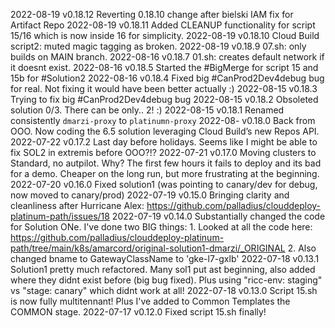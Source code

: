 2022-08-19 v0.18.12 Reverting 0.18.10 change after bielski IAM fix for Artifact Repo
2022-08-19 v0.18.11 Added CLEANUP functionality for script 15/16 which is now inside 16 for simplicity.
2022-08-19 v0.18.10 Cloud Build script2: muted magic tagging as broken.
2022-08-19 v0.18.9  07.sh: only builds on MAIN branch.
2022-08-16 v0.18.7  01.sh: creates default network if it doesnt exist.
2022-08-16 v0.18.5  Started the #BigMerge for script 15 and 15b for #Solution2
2022-08-16 v0.18.4  Fixed big #CanProd2Dev4debug bug for real. Not fixing it would have been better actually :)
2022-08-15 v0.18.3  Trying to fix big #CanProd2Dev4debug bug
2022-08-15 v0.18.2  Obsoleted solution 0/3. There can be only.. 2! :)
2022-08-15 v0.18.1  Renamed consistently `dmarzi-proxy` to `platinumn-proxy`
2022-08-   v0.18.0  Back from OOO. Now coding the 6.5 solution leveraging Cloud Build’s new Repos API.
2022-07-22 v0.17.2  Last day before holidays. Seems like I might be able to fix SOL2 in extremis before OOO?!?
2022-07-21 v0.17.0  Moving clusters to Standard, no autpilot. Why? The first few hours it fails to deploy and its bad for
                    a demo. Cheaper on the long run, but more frustrating at the beginning.
2022-07-20 v0.16.0  Fixed solution1 (was pointing to canary/dev for debug, now moved to canary/prod)
2022-07-19 v0.15.0  Bringing clarity and cleanliness after Hurricane Alex: https://github.com/palladius/clouddeploy-platinum-path/issues/18
2022-07-19 v0.14.0  Substantially changed the code for Solution ONe. I've done two BIG things:
                    1. Looked at all the code here: https://github.com/palladius/clouddeploy-platinum-path/tree/main/k8s/amarcord/original-solution1-dmarzi/_ORIGINAL
                    2. Also changed bname to GatewayClassName to 'gke-l7-gxlb'
2022-07-18 v0.13.1  Solution1 pretty much refactored. Many sol1 put ast beginning, also added where they didnt exist before (big bug fixed).
                    Plus using "ricc-env: staging" vs "stage: canary" which didnt work at all!
2022-07-18 v0.13.0  Script 15.sh is now fully multitennant! Plus I've added to Common Templates the COMMON stage.
2022-07-17 v0.12.0  Fixed script 15.sh finally!
